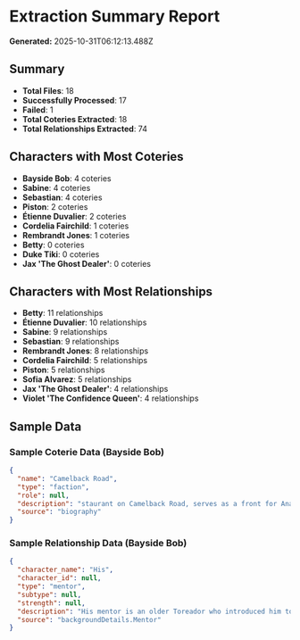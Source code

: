 # Extraction Summary Report

**Generated:** 2025-10-31T06:12:13.488Z

## Summary

- **Total Files**: 18
- **Successfully Processed**: 17
- **Failed**: 1
- **Total Coteries Extracted**: 18
- **Total Relationships Extracted**: 74

## Characters with Most Coteries

- **Bayside Bob**: 4 coteries
- **Sabine**: 4 coteries
- **Sebastian**: 4 coteries
- **Piston**: 2 coteries
- **Étienne Duvalier**: 2 coteries
- **Cordelia Fairchild**: 1 coteries
- **Rembrandt Jones**: 1 coteries
- **Betty**: 0 coteries
- **Duke Tiki**: 0 coteries
- **Jax 'The Ghost Dealer'**: 0 coteries

## Characters with Most Relationships

- **Betty**: 11 relationships
- **Étienne Duvalier**: 10 relationships
- **Sabine**: 9 relationships
- **Sebastian**: 9 relationships
- **Rembrandt Jones**: 8 relationships
- **Cordelia Fairchild**: 5 relationships
- **Piston**: 5 relationships
- **Sofia Alvarez**: 5 relationships
- **Jax 'The Ghost Dealer'**: 4 relationships
- **Violet 'The Confidence Queen'**: 4 relationships

## Sample Data

### Sample Coterie Data (Bayside Bob)

```json
{
  "name": "Camelback Road",
  "type": "faction",
  "role": null,
  "description": "staurant on Camelback Road, serves as a front for Anarch meetings and is the de facto gathering place for",
  "source": "biography"
}
```

### Sample Relationship Data (Bayside Bob)

```json
{
  "character_name": "His",
  "character_id": null,
  "type": "mentor",
  "subtype": null,
  "strength": null,
  "description": "His mentor is an older Toreador who introduced him to the arts and social scene.",
  "source": "backgroundDetails.Mentor"
}
```


